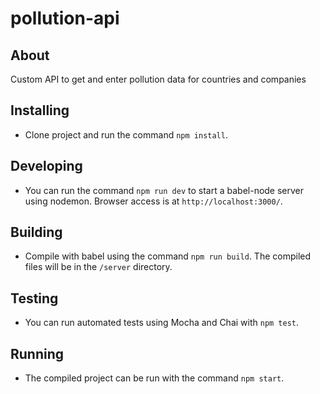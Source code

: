 # pollution-api
## About
Custom API to get and enter pollution data for countries and companies
## Installing
* Clone project and run the command `npm install`.
## Developing
* You can run the command `npm run dev` to start a babel-node server using nodemon. Browser access is at `http://localhost:3000/`.
## Building
* Compile with babel using the command `npm run build`. The compiled files will be in
the `/server` directory.
## Testing
* You can run automated tests using Mocha and Chai with `npm test`.
## Running
* The compiled project can be run with the command `npm start`.
